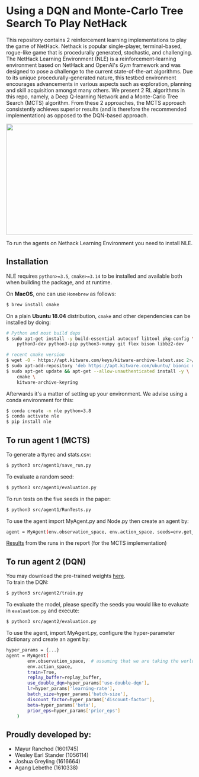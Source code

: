 # Using a DQN and Monte-Carlo Tree Search To Play NetHack
This repository contains 2 reinforcement learning implementations to play the game of NetHack. Nethack is popular single-player, terminal-based, rogue-like game that is procedurally  generated, stochastic, and challenging. The NetHack Learning Environment (NLE) is a reinforcement-learning environment based on NetHack and OpenAI's *Gym* framework and was designed to pose a challenge to the current state-of-the-art algorithms. Due to its unique procedurally-generated nature, this testbed environment encourages advancements in various aspects such as exploration,  planning  and  skill  acquisition amongst many others. We present 2 RL algorithms in this repo, namely, a Deep Q-learning Network and a Monte-Carlo Tree Search (MCTS) algorithm. From these 2 approaches, the MCTS approach consistently achieves superior results (and is therefore the recommended implementation) as opposed to the DQN-based approach.
<p align="center">
  <img src="https://nethackwiki.com/mediawiki/images/b/b4/UnNetHack.png" width="600" height = "300">
</p>

To run the agents on Nethack Learning Environment you need to install NLE.


## Installation

NLE requires `python>=3.5`, `cmake>=3.14` to be installed and available both when building the
package, and at runtime.

On **MacOS**, one can use `Homebrew` as follows:

``` bash
$ brew install cmake
```

On a plain **Ubuntu 18.04** distribution, `cmake` and other dependencies
can be installed by doing:

```bash
# Python and most build deps
$ sudo apt-get install -y build-essential autoconf libtool pkg-config \
    python3-dev python3-pip python3-numpy git flex bison libbz2-dev

# recent cmake version
$ wget -O - https://apt.kitware.com/keys/kitware-archive-latest.asc 2>/dev/null | sudo apt-key add -
$ sudo apt-add-repository 'deb https://apt.kitware.com/ubuntu/ bionic main'
$ sudo apt-get update && apt-get --allow-unauthenticated install -y \
    cmake \
    kitware-archive-keyring
```

Afterwards it's a matter of setting up your environment. We advise using a conda
environment for this:

```bash
$ conda create -n nle python=3.8
$ conda activate nle
$ pip install nle
```
## To run agent 1 (MCTS)
To generate a ttyrec and stats.csv:
```bash
$ python3 src/agent1/save_run.py
```
To evaluate a random seed:
```bash
$ python3 src/agent1/evaluation.py
```
To run tests on the five seeds in the paper:
```bash
$ python3 src/agent1/RunTests.py
```
To use the agent import MyAgent.py and Node.py then create an agent by:
```bash
agent = MyAgent(env.observation_space, env.action_space, seeds=env.get_seeds())
```
[Results](https://github.com/Arqit/nle-agents/tree/OptimizedImplementation/src/agent1) from the runs in the report (for the MCTS implementation)
## To run agent 2 (DQN)
You may download the pre-trained weights [here](https://drive.google.com/file/d/1vXTV7TNSSNkrkDtfwyrJ99hPz5i1511D/view?usp=sharing).<br>
To train the DQN:
```bash
$ python3 src/agent2/train.py
```
To evaluate the model, please specify the seeds you would like to evaluate in `evaluation.py` and execute:
```bash
$ python3 src/agent2/evaluation.py
```
To use the agent, import MyAgent.py, configure the hyper-parameter dictionary and create an agent by:
```bash
hyper_params = {...}
agent = MyAgent(
        env.observation_space,  # assuming that we are taking the world as input
        env.action_space,
        train=True,
        replay_buffer=replay_buffer,
        use_double_dqn=hyper_params['use-double-dqn'],
        lr=hyper_params['learning-rate'],
        batch_size=hyper_params['batch-size'],
        discount_factor=hyper_params['discount-factor'],
        beta=hyper_params['beta'],
        prior_eps=hyper_params['prior_eps']
    )
```
## Proudly developed by:
- Mayur Ranchod (1601745)
- Wesley Earl Stander (1056114)
- Joshua Greyling (1616664)
- Agang Lebethe (1610338)
